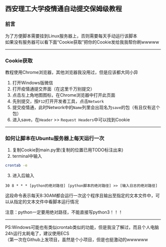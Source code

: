 ## 西安理工大学疫情通自动提交保姆级教程
### 前言
为了方便脚本需要挂到Linux服务器上，否则需要每天手动运行该脚本  
如果没有服务器可以看下面“Cookie获取”把你的Cookie发给我我帮你刷wwwww
___
### Cookie获取
教程使用Chrome浏览器，其他浏览器我没用过，但是应该都大同小异

1. 打开Windows版微信
2. 打开疫情通提交界面（在这里千万别提交）
3. 点击左上角地图图标，在Chrome浏览器中打开此页面
4. 先别提交，按`F12`打开开发者工具，点击`Network`
5. 提交疫情通，此时Network中的`Name`列里会出现名为`save`的包（有且仅有这个包）
6. 进入save，在`Header` >> `Request Headers`中可以找到Cookie
___
### 如何让脚本在Ubuntu服务器上每天运行一次
1. 复制Cookie到main.py里(复制的位置已用TODO标注出来)
2. terminal中输入
```BASH
crontab -e
```
3. 进入后输入
```
30 8 * * * [python的绝对路径] [python脚本的绝对路径] >> [输入日志的绝对路径]
```

这段命令表示每天8:30AM都会运行一次这个程序且输出至指定的文本文件中，可以从指定的文本文件中看脚本运行情况

注意：python一定要用绝对路径，不能直接写python3！！！
___  
PS:Windows可能也有类似crontab类似的功能，但是我没了解过，而且个人电脑24h运行太耗电了，建议使用ECS  
（第一次在Github上发项目，虽然是个小项目，但是也挺激动的wwwwww
